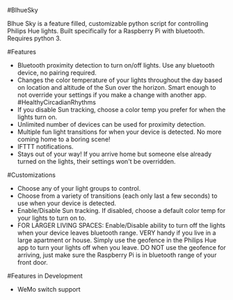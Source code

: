 #BlhueSky

Blhue Sky is a feature filled, customizable python script for controlling Philips Hue lights. Built specifically for a Raspberry Pi with bluetooth. Requires python 3.

#Features
- Bluetooth proximity detection to turn on/off lights. Use any bluetooth device, no pairing required.
- Changes the color temperature of your lights throughout the day based on location and altitude of the Sun over the horizon. Smart enough to not override your settings if you make a change with another app. #HealthyCircadianRhythms
- If you disable Sun tracking, choose a color temp you prefer for when the lights turn on.
- Unlimited number of devices can be used for proximity detection.
- Multiple fun light transitions for when your device is detected. No more coming home to a boring scene!
- IFTTT notifications.
- Stays out of your way! If you arrive home but someone else already turned on the lights, their settings won't be overridden.

#Customizations
- Choose any of your light groups to control.
- Choose from a variety of transitions (each only last a few seconds) to use when your device is detected.
- Enable/Disable Sun tracking. If disabled, choose a default color temp for your lights to turn on to.
- FOR LARGER LIVING SPACES: Enable/Disable ability to turn off the lights when your device leaves bluetooth range. VERY handy if you live in a large apartment or house. Simply use the geofence in the Philips Hue app to turn your lights off when you leave. DO NOT use the geofence for arriving, just make sure the Raspberry Pi is in bluetooth range of your front door.

#Features in Development
- WeMo switch support

